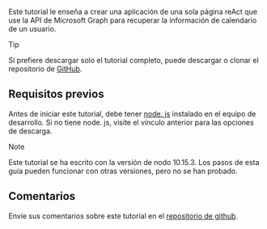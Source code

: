 <!-- markdownlint-disable MD002 MD041 -->

Este tutorial le enseña a crear una aplicación de una sola página reAct que use la API de Microsoft Graph para recuperar la información de calendario de un usuario.

> [!TIP]
> Si prefiere descargar solo el tutorial completo, puede descargar o clonar el repositorio de [GitHub](https://github.com/microsoftgraph/msgraph-training-reactspa).

## <a name="prerequisites"></a>Requisitos previos

Antes de iniciar este tutorial, debe tener [node. js](https://nodejs.org) instalado en el equipo de desarrollo. Si no tiene node. js, visite el vínculo anterior para las opciones de descarga.

> [!NOTE]
> Este tutorial se ha escrito con la versión de nodo 10.15.3. Los pasos de esta guía pueden funcionar con otras versiones, pero no se han probado.

## <a name="feedback"></a>Comentarios

Envíe sus comentarios sobre este tutorial en el [repositorio de github](https://github.com/microsoftgraph/msgraph-training-reactspa).